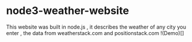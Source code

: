 # node3-weather-website
This website was built in node.js , it describes the weather of any city you enter , the data from weatherstack.com and positionstack.com
!(Demo)[]
